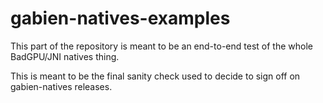 # gabien-natives-examples

This part of the repository is meant to be an end-to-end test of the whole BadGPU/JNI natives thing.

This is meant to be the final sanity check used to decide to sign off on gabien-natives releases.

